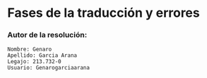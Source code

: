 # Fases de la traducción y errores

### Autor de la resolución:
``` 
Nombre: Genaro
Apellido: Garcia Arana
Legajo: 213.732-0
Usuario: Genarogarciaarana
```
